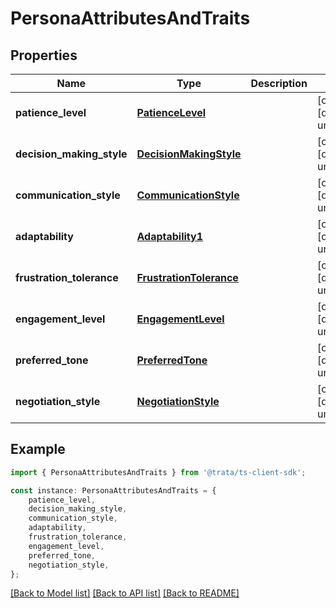 # PersonaAttributesAndTraits


## Properties

Name | Type | Description | Notes
------------ | ------------- | ------------- | -------------
**patience_level** | [**PatienceLevel**](PatienceLevel.md) |  | [optional] [default to undefined]
**decision_making_style** | [**DecisionMakingStyle**](DecisionMakingStyle.md) |  | [optional] [default to undefined]
**communication_style** | [**CommunicationStyle**](CommunicationStyle.md) |  | [optional] [default to undefined]
**adaptability** | [**Adaptability1**](Adaptability1.md) |  | [optional] [default to undefined]
**frustration_tolerance** | [**FrustrationTolerance**](FrustrationTolerance.md) |  | [optional] [default to undefined]
**engagement_level** | [**EngagementLevel**](EngagementLevel.md) |  | [optional] [default to undefined]
**preferred_tone** | [**PreferredTone**](PreferredTone.md) |  | [optional] [default to undefined]
**negotiation_style** | [**NegotiationStyle**](NegotiationStyle.md) |  | [optional] [default to undefined]

## Example

```typescript
import { PersonaAttributesAndTraits } from '@trata/ts-client-sdk';

const instance: PersonaAttributesAndTraits = {
    patience_level,
    decision_making_style,
    communication_style,
    adaptability,
    frustration_tolerance,
    engagement_level,
    preferred_tone,
    negotiation_style,
};
```

[[Back to Model list]](../README.md#documentation-for-models) [[Back to API list]](../README.md#documentation-for-api-endpoints) [[Back to README]](../README.md)
